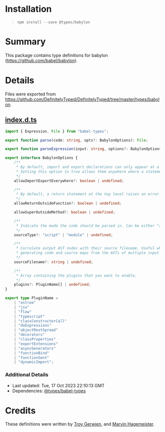 # Installation
> `npm install --save @types/babylon`

# Summary
This package contains type definitions for babylon (https://github.com/babel/babylon).

# Details
Files were exported from https://github.com/DefinitelyTyped/DefinitelyTyped/tree/master/types/babylon.
## [index.d.ts](https://github.com/DefinitelyTyped/DefinitelyTyped/tree/master/types/babylon/index.d.ts)
````ts
import { Expression, File } from "babel-types";

export function parse(code: string, opts?: BabylonOptions): File;

export function parseExpression(input: string, options?: BabylonOptions): Expression;

export interface BabylonOptions {
    /**
     * By default, import and export declarations can only appear at a program's top level.
     * Setting this option to true allows them anywhere where a statement is allowed.
     */
    allowImportExportEverywhere?: boolean | undefined;

    /**
     * By default, a return statement at the top level raises an error. Set this to true to accept such code.
     */
    allowReturnOutsideFunction?: boolean | undefined;

    allowSuperOutsideMethod?: boolean | undefined;

    /**
     * Indicate the mode the code should be parsed in. Can be either "script" or "module".
     */
    sourceType?: "script" | "module" | undefined;

    /**
     * Correlate output AST nodes with their source filename. Useful when
     * generating code and source maps from the ASTs of multiple input files.
     */
    sourceFilename?: string | undefined;

    /**
     * Array containing the plugins that you want to enable.
     */
    plugins?: PluginName[] | undefined;
}

export type PluginName =
    | "estree"
    | "jsx"
    | "flow"
    | "typescript"
    | "classConstructorCall"
    | "doExpressions"
    | "objectRestSpread"
    | "decorators"
    | "classProperties"
    | "exportExtensions"
    | "asyncGenerators"
    | "functionBind"
    | "functionSent"
    | "dynamicImport";

````

### Additional Details
 * Last updated: Tue, 17 Oct 2023 22:10:13 GMT
 * Dependencies: [@types/babel-types](https://npmjs.com/package/@types/babel-types)

# Credits
These definitions were written by [Troy Gerwien](https://github.com/yortus), and [Marvin Hagemeister](https://github.com/marvinhagemeister).
